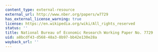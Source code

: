 ```yaml
---
content_type: external-resource
external_url: http://www.nber.org/papers/w7729
has_external_license_warning: true
license: https://en.wikipedia.org/wiki/All_rights_reserved
status: ''
title: National Bureau of Economic Research Working Paper No. 7729
uid: a8bcdf43-d568-48a3-8b97-bb42e130e28a
wayback_url: ''
---
```

